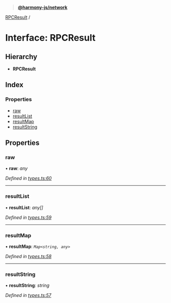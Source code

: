 > **[@harmony-js/network](../README.md)**

[RPCResult](rpcresult.md) /

# Interface: RPCResult

## Hierarchy

* **RPCResult**

## Index

### Properties

* [raw](rpcresult.md#raw)
* [resultList](rpcresult.md#resultlist)
* [resultMap](rpcresult.md#resultmap)
* [resultString](rpcresult.md#resultstring)

## Properties

###  raw

• **raw**: *any*

*Defined in [types.ts:60](https://github.com/harmony-one/sdk/blob/3ec028a/packages/harmony-network/src/types.ts#L60)*

___

###  resultList

• **resultList**: *any[]*

*Defined in [types.ts:59](https://github.com/harmony-one/sdk/blob/3ec028a/packages/harmony-network/src/types.ts#L59)*

___

###  resultMap

• **resultMap**: *`Map<string, any>`*

*Defined in [types.ts:58](https://github.com/harmony-one/sdk/blob/3ec028a/packages/harmony-network/src/types.ts#L58)*

___

###  resultString

• **resultString**: *string*

*Defined in [types.ts:57](https://github.com/harmony-one/sdk/blob/3ec028a/packages/harmony-network/src/types.ts#L57)*